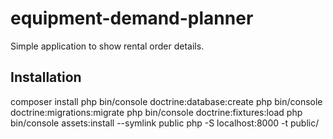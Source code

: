 # equipment-demand-planner
Simple application to show rental order details.
## Installation
composer install
php bin/console doctrine:database:create
php bin/console doctrine:migrations:migrate
php bin/console doctrine:fixtures:load
php bin/console assets:install --symlink public
php -S localhost:8000 -t public/
